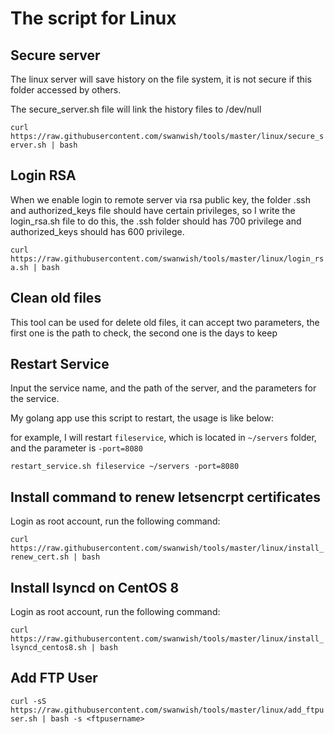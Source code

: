 # The script for Linux

## Secure server

The linux server will save history on the file system, it is not secure if this folder accessed by others.

The secure_server.sh file will link the history files to /dev/null

`curl https://raw.githubusercontent.com/swanwish/tools/master/linux/secure_server.sh | bash`

## Login RSA

When we enable login to remote server via rsa public key, the folder .ssh and authorized_keys file should have certain privileges, so I write the login_rsa.sh file to do this, the .ssh folder should has 700 privilege and authorized_keys should has 600 privilege.

`curl https://raw.githubusercontent.com/swanwish/tools/master/linux/login_rsa.sh | bash`

## Clean old files

This tool can be used for delete old files, it can accept two parameters, the first one is the path to check, the second one is the days to keep

## Restart Service

Input the service name, and the path of the server, and the parameters for the service.

My golang app use this script to restart, the usage is like below:

for example, I will restart `fileservice`, which is located in `~/servers` folder, and the parameter is `-port=8080`

`
restart_service.sh fileservice ~/servers -port=8080
`

## Install command to renew letsencrpt certificates

Login as root account, run the following command:

`curl https://raw.githubusercontent.com/swanwish/tools/master/linux/install_renew_cert.sh | bash`

## Install lsyncd on CentOS 8

Login as root account, run the following command:

`curl https://raw.githubusercontent.com/swanwish/tools/master/linux/install_lsyncd_centos8.sh | bash`

## Add FTP User

`curl -sS https://raw.githubusercontent.com/swanwish/tools/master/linux/add_ftpuser.sh | bash -s <ftpusername>`
